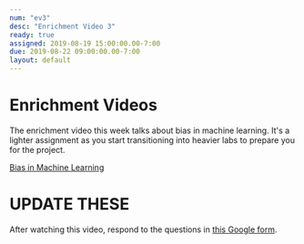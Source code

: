 ```yaml
---
num: "ev3"
desc: "Enrichment Video 3"
ready: true
assigned: 2019-08-19 15:00:00.00-7:00
due: 2019-08-22 09:00:00.00-7:00
layout: default
---
```


# Enrichment Videos

The enrichment video this week talks about bias in machine learning.  It's a lighter assignment as you start transitioning into heavier labs to prepare you for the project.

[Bias in Machine Learning](https://youtu.be/59bMh59JQDo)
# UPDATE THESE

After watching this video, respond to the questions in [this Google form](https://forms.gle/ZBveWQ8hcVjVecmB8).

